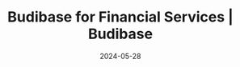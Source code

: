 ---
date: 2024-05-28
title: Budibase for Financial Services | Budibase
description: Budibase's low-code platform for innovative financial services organizations. Secure and robust app development, workflow automation and security and compliance, tailored to your needs.
draft: false
type: "solutions/industries/finance"
layout: single
---